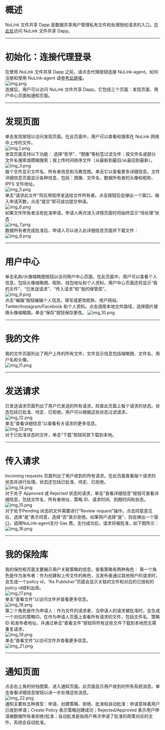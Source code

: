 # 概述
NuLink 文件共享 Dapp 是数据共享用户管理私有文件和处理授权请求的入口。[在此处](https://filetransfer.nulink.org/)访问 NuLink 文件共享 Dapp。
***
# 初始化：连接代理登录
在使用 NuLink 文件共享 Dapp 之前，请点击代理按钮连接 NuLink-agent。如何注册和使用 NuLink-agent 请[参考此链接](https://docs.nulink.org/products/nulink_agent)。  
![img.png](img.png)  
连接后，用户可以访问 NuLink 文件共享 Dapp。它包括三个页面：发现页面、用户中心页面和通知页面。
***
# 发现页面
单击发现按钮以访问发现页面。在此页面中，用户可以查看和搜索在 NuLink 网络中上传的文件。  
![img_1.png](images/img_1.png)  
发现页面支持以下功能： 选择“哲学”、“图像”等标签过滤文件；按文件名或部分文件名搜索或模糊搜索；按上传时间排序文件（从最新到最旧/从最旧到最新）。  
![img_3.png](images/img_3.png)  
每个文件显示文件名、所有者信息和马赛克图。单击它以查看更多详细信息。文件详细信息页面显示各种信息，包括：图像、文件名、数据所有者的头像和昵称、IPFS 文件地址。  
![img_5.png](images/img_5.png)  
单击“请求此文件”将应用程序发送给文件所有者。点击按钮后会弹出一个窗口，输入申请天数，点击“提交”即可成功提交申请。  
![img_6.png](images/img_6.png)  
如果文件所有者没有批准申请，申请人再次进入详情页面时将始终显示“待处理”状态：  
![img_7.png](images/img_7.png)  
数据所有者完成批准后，申请人可以进入此详细信息页面并下载文件：  
![img_8.png](images/img_8.png)  
***
# 用户中心
单击名称/头像缩略图按钮以访问用户中心页面。在此页面中，用户可以查看个人信息，包括头像缩略图、昵称、钱包地址和个人资料。用户中心页面还将显示“我的文件”、“已发送请求”、“传入请求”和“我的保管库”。  
![img_9.png](images/img_9.png)   
点击“编辑”按钮编辑个人信息。填写或更改昵称、用户网站、Twitter/Instagram/Facebook 和个人资料。点击调用本地文件路径，选择图片替换头像缩略图。单击“保存”按钮保存更改。
![img_10.png](images/img_10.png)  
***
# 我的文件
我的文件页面列出了用户上传的所有文件，文件显示信息包括缩略图、文件名、用户名和头像。  
![img_11.png](images/img_11.png)  
***
# 发送请求
已发送请求页面列出了用户已发送的所有请求。检查此页面上每个请求的状态。状态包括已批准、待定、已拒绝。用户可以根据这些状态过滤请求。  
![img_12.png](images/img_12.png)  
单击“查看详细信息”以查看有关请求的更多信息。  
![img_13.png](images/img_13.png)  
对于已批准状态的文件，单击“下载”按钮将其下载到本地。
***
# 传入请求
Incoming requests 页面列出了用户收到的所有请求。在此页面查看每个请求的状态并进行处理。状态还包括已批准、待定、已拒绝。  
![img_14.png](images/img_14.png)  
对于处于 Approved 或 Rejected 状态的请求，单击“查看详细信息”按钮可查看详细信息，包括文件名、所有者地址、策略 ID、请求时间、到期时间和状态。  
![img_15.png](images/img_15.png)  
对于处于Pending 状态的文件需要进行“Review request”操作。点击同意意见后，选择“是”表示同意，选择“否”表示拒绝。如果用户选择“是”，则会弹出一个窗口，调用NuLink-agent支付 Gas 费。支付成功后，请求将被批准，如下图所示：
![img_16.png](images/img_16.png)  
***
# 我的保险库
我的保险柜页面主要展示用户关联策略的信息，查看策略有两种角色： 第一个角色是作为发布者：作为创建和上传文件的角色，当发布者通过其他用户的请求时，会生成一个policy id，“As Publisher”页面会显示关联的文件和对应的已授权的policy id顺利出局。  
![img_17.png](images/img_17.png)  
单击“查看文件”以访问文件并查看更多信息。  
![img_18.png](images/img_18.png)  
第二个角色是作为申请人：作为文件的请求者，当申请人的请求被批准时，会生成一个对应的策略ID。在作为申请人页面上查看所有请求的文件，包括文件名、策略 ID 和发布者地址，并通过单击“查看文件”按钮将所有这些文件下载到本地而无需重复请求。  
![img_19.png](images/img_19.png)  
单击“查看文件”以访问文件并查看更多信息。  
![img_21.png](images/img_21.png)  
***
# 通知页面
点击右上角的铃铛图案，进入通知页面。此页面显示用户收到的所有系统消息。单击查看详细信息按钮以进一步处理这些消息。  
![img_22.png](images/img_22.png)  
通知主要有五种类型：申请、创建策略、拒绝、批准和自动批准：申请意味着用户已收到申请；Create Policy 表示策略创建成功；Rejected/Approved 表示用户申请被数据所有者拒绝/批准；自动批准是指用户再次申请了批准的政策对应的文件，系统会自动批准。